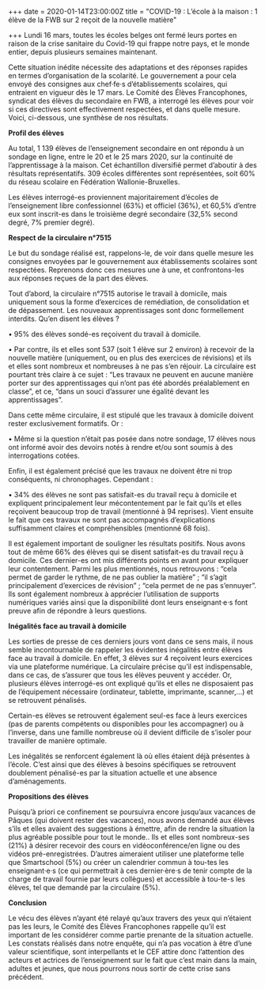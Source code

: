 +++
date = 2020-01-14T23:00:00Z
title = "COVID-19 : L’école à la maison : 1 élève de la FWB sur 2 reçoit de la nouvelle matière"

+++
Lundi 16 mars, toutes les écoles belges ont fermé leurs portes en raison de la crise sanitaire du Covid-19 qui frappe notre pays, et le monde entier, depuis plusieurs semaines maintenant.

Cette situation inédite nécessite des adaptations et des réponses rapides en termes d’organisation de la scolarité. Le gouvernement a pour cela envoyé des consignes aux chef·fe·s d’établissements scolaires, qui entraient en vigueur dès le 17 mars. Le Comité des Élèves Francophones, syndicat des élèves du secondaire en FWB, a interrogé les élèves pour voir si ces directives sont effectivement respectées, et dans quelle mesure. Voici, ci-dessous, une synthèse de nos résultats.

**Profil des élèves**

Au total, 1 139 élèves de l’enseignement secondaire en ont répondu à un sondage en ligne, entre le 20 et le 25 mars 2020, sur la continuité de l’apprentissage à la maison. Cet échantillon diversifié permet d’aboutir à des résultats représentatifs. 309 écoles différentes sont représentées, soit 60% du réseau scolaire en Fédération Wallonie-Bruxelles.

Les élèves interrogé-es proviennent majoritairement d’écoles de l’enseignement libre confessionnel (63%) et officiel (36%), et 60,5% d’entre eux sont inscrit-es dans le troisième degré secondaire (32,5% second degré, 7% premier degré).

**Respect de la circulaire n°7515**

Le but du sondage réalisé est, rappelons-le, de voir dans quelle mesure les consignes envoyées par le gouvernement aux établissements scolaires sont respectées. Reprenons donc ces mesures une à une, et confrontons-les aux réponses reçues de la part des élèves.

Tout d’abord, la circulaire n°7515 autorise le travail à domicile, mais uniquement sous la forme d’exercices de remédiation, de consolidation et de dépassement. Les nouveaux apprentissages sont donc formellement interdits. Qu’en disent les élèves ?

• 95% des élèves sondé-es reçoivent du travail à domicile.

• Par contre, ils et elles sont 537 (soit 1 élève sur 2 environ) à recevoir de la nouvelle matière (uniquement, ou en plus des exercices de révisions) et ils et elles sont nombreux et nombreuses à ne pas s’en réjouir. La circulaire est pourtant très claire à ce sujet : “Les travaux ne peuvent en aucune manière porter sur des apprentissages qui n’ont pas été abordés préalablement en classe”, et ce, “dans un souci d’assurer une égalité devant les apprentissages”. 

Dans cette même circulaire, il est stipulé que les travaux à domicile doivent rester exclusivement formatifs. Or :

• Même si la question n’était pas posée dans notre sondage, 17 élèves nous ont informé avoir des devoirs notés à rendre et/ou sont soumis à des interrogations cotées. 

Enfin, il est également précisé que les travaux ne doivent être ni trop conséquents, ni chronophages. Cependant :

• 34% des élèves ne sont pas satisfait-es du travail reçu à domicile et expliquent principalement leur mécontentement par le fait qu’ils et elles reçoivent beaucoup trop de travail (mentionné à 94 reprises). Vient ensuite le fait que ces travaux ne sont pas accompagnés d’explications suffisamment claires et compréhensibles (mentionné 68 fois).

Il est également important de souligner les résultats positifs. Nous avons tout de même 66% des élèves qui se disent satisfait-es du travail reçu à domicile. Ces dernier-es ont mis différents points en avant pour expliquer leur contentement. Parmi les plus mentionnés, nous retrouvons : “cela permet de garder le rythme, de ne pas oublier la matière” ; “il s’agit principalement d’exercices de révision” ; “cela permet de ne pas s’ennuyer”. Ils sont également nombreux à apprécier l’utilisation de supports numériques variés ainsi que la disponibilité dont leurs enseignant·e·s font preuve afin de répondre à leurs questions.

**Inégalités face au travail à domicile**

Les sorties de presse de ces derniers jours vont dans ce sens mais, il nous semble incontournable de rappeler les évidentes inégalités entre élèves face au travail à domicile. En effet, 3 élèves sur 4 reçoivent leurs exercices via une plateforme numérique. La circulaire précise qu’il est indispensable, dans ce cas, de s’assurer que tous les élèves peuvent y accéder. Or, plusieurs élèves interrogé-es ont expliqué qu’ils et elles ne disposaient pas de l’équipement nécessaire (ordinateur, tablette, imprimante, scanner,...) et se retrouvent pénalisés.

Certain-es élèves se retrouvent également seul-es face à leurs exercices (pas de parents compétents ou disponibles pour les accompagner) ou à l’inverse, dans une famille nombreuse où il devient difficile de s’isoler pour travailler de manière optimale. 

Les inégalités se renforcent également là où elles étaient déjà présentes à l’école. C’est ainsi que des élèves à besoins spécifiques se retrouvent doublement pénalisé-es par la situation actuelle et une absence d’aménagements.

**Propositions des élèves**

Puisqu’à priori ce confinement se poursuivra encore jusqu’aux vacances de Pâques (qui doivent rester des vacances), nous avons demandé aux élèves s’ils et elles avaient des suggestions à émettre, afin de rendre la situation la plus agréable possible pour tout le monde.. Ils et elles sont nombreux-ses (21%) à désirer recevoir des cours en vidéoconférence/en ligne ou des vidéos pré-enregistrées. D’autres aimeraient utiliser une plateforme telle que Smartschool (5%) ou créer un calendrier commun à tou-tes les enseignant·e·s (ce qui permettrait à ces dernier·ère·s de tenir compte de la charge de travail fournie par leurs collègues) et accessible à tou-te-s les élèves, tel que demandé par la circulaire (5%).

**Conclusion** 

Le vécu des élèves n’ayant été relayé qu’aux travers des yeux qui n’étaient pas les leurs, le Comité des Élèves Francophones rappelle qu’il est important de les considérer comme partie prenante de la situation actuelle. Les constats réalisés dans notre enquête, qui n’a pas vocation à être d’une valeur scientifique, sont interpellants et le CEF attire donc l’attention des acteurs et actrices de l’enseignement sur le fait que c’est main dans la main, adultes et jeunes, que nous pourrons nous sortir de cette crise sans précédent.